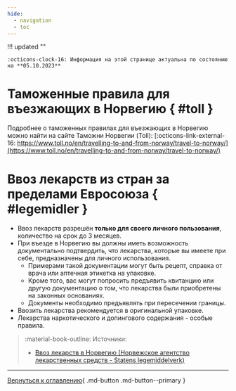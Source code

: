 ```yaml
---
hide:
  - navigation
  - toc
---
```

!!! updated ""

    :octicons-clock-16: Информация на этой странице актуальна по состоянию на **05.10.2023**

# Таможенные правила для въезжающих в Норвегию { #toll }
Подробнее о таможенных правилах для въезжающих в Норвегию можно найти на сайте Таможни Норвегии (Toll): [:octicons-link-external-16: https://www.toll.no/en/travelling-to-and-from-norway/travel-to-norway/](https://www.toll.no/en/travelling-to-and-from-norway/travel-to-norway/)

# Ввоз лекарств из стран за пределами Евросоюза { #legemidler }
- Ввоз лекарств разрешён **только для своего личного пользования**, количество на срок до 3 месяцев.
- При въезде в Норвегию вы должны иметь возможность документально подтвердить, что лекарства, которые вы имеете при себе, предназначены для личного использования.
    - Примерами такой документации могут быть рецепт, справка от врача или аптечная этикетка на упаковке.
    - Кроме того, вас могут попросить предъявить квитанцию ​​или другую документацию о том, что лекарства были приобретены на законных основаниях. 
    - Документы необходимо предъявлять при пересечении границы.
- Ввозить лекарства рекомендуется в оригинальной упаковке.
- Лекарства наркотического и допингового содержания - особые правила.

> :material-book-outline: Источники: 
> 
> - [Ввоз лекарств в Норвегию (Норвежское агентство лекарственных средств - Statens legemiddelverk)](https://legemiddelverket.no/import-og-salg/import-til-personlig-bruk/legemidler-pa-reise-inn-til-norge)


---

[Вернуться к оглавлению](index.md){ .md-button .md-button--primary }